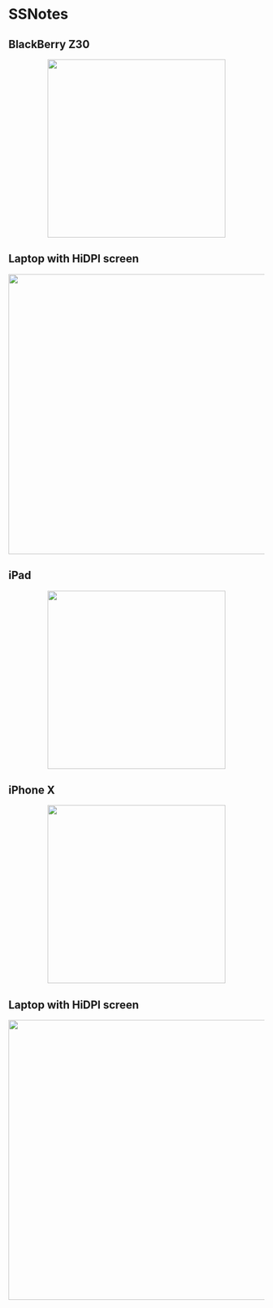# SSNotes
## BlackBerry Z30
<p align="center"> <img src="https://github.com/Nizzy0128/SSNotes/blob/master/Devices/SSNotes_login.html(BlackBerry%20Z30).png" width="350"/></p>

## Laptop with HiDPI screen
<p align="center"> <img src="https://github.com/Nizzy0128/SSNotes/blob/master/Devices/SSNotes_login.html(Laptop%20with%20HiDPI%20screen).png" width="550"/></p>

## iPad
<p align="center"> <img src="https://github.com/Nizzy0128/SSNotes/blob/master/Devices/SSNotes_login.html(iPad).png" width="350"/></p>

## iPhone X
<p align="center"> <img src="https://github.com/Nizzy0128/SSNotes/blob/master/Devices/SSNotes_login.html(iPhone%20X).png" width="350"/></p>

## Laptop with HiDPI screen
<p align="center"> <img src="https://github.com/Nizzy0128/SSNotes/blob/master/Devices/SSNotes_panel_index.php(Laptop%20with%20MDPI%20screen).png" width="550"/></p>
